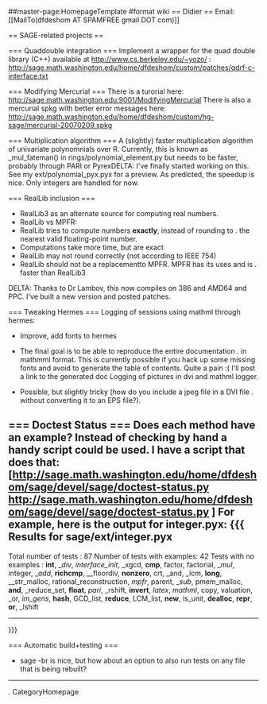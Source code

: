 ##master-page:HomepageTemplate
#format wiki
== Didier ==
Email: [[MailTo(dfdeshom AT SPAMFREE gmail DOT com)]]

== SAGE-related projects ==

=== Quaddouble integration ===
Implement a wrapper for the quad double library (C++) available at http://www.cs.berkeley.edu/~yozo/  : http://sage.math.washington.edu/home/dfdeshom/custom/patches/qdrf-c-interface.txt

=== Modifying Mercurial ===
There is a turorial here: http://sage.math.washington.edu:9001/ModifyingMercurial
There is also a mercurial spkg with better error messages here: http://sage.math.washington.edu/home/dfdeshom/custom/hg-sage/mercurial-20070209.spkg

=== Multiplication algorithm ===
A (slightly) faster multiplication algorithm of univariate polynomnials over R. Currently, this is known as _mul_fateman() in rings/polynomial_element.py but needs to be faster, probably through PARI or PyrexDELTA: I've finally started working on this. See my ext/polynomial_pyx.pyx for a preview. As predicted, the speedup is nice. Only integers are handled for now.

=== RealLib inclusion ===
 * RealLib3 as an alternate source for computing real numbers.
 * RealLib vs MPFR:
  * RealLib tries to compute numbers __exactly__, instead of rounding to
   . the nearest valid floating-point number.
  * Computations take more time, but are exact
  * RealLib may not round correctly (not according to IEEE 754)
 * RealLib should not be a replacementto MPFR. MPFR has its uses and is
  . faster than RealLib3

DELTA: Thanks to Dr Lambov, this now compiles on 386 and AMD64 and PPC. I've built a new version and posted patches.

=== Tweaking Hermes ===
Logging of sessions using mathml through hermes:

 * Improve, add fonts to hermes
 * The final goal is to be able to reproduce the entire documentation
  . in mathmml format. This is currently possible if you hack up some missing
  fonts and avoid to generate the table of contents. Quite a pain :( I'll post a link to the generated doc
Logging of pictures in dvi and mathml logger.

 * Possible, but slightly tricky (how do you include a jpeg file in a DVI file
  . without converting it to an EPS file?).

=== Doctest Status ===
Does each method have an example? Instead of checking by hand a handy script could be used. I have a script that does that: [http://sage.math.washington.edu/home/dfdeshom/sage/devel/sage/doctest-status.py http://sage.math.washington.edu/home/dfdeshom/sage/devel/sage/doctest-status.py ] For example, here is the output for integer.pyx:
{{{ 
Results for  sage/ext/integer.pyx
----------------------------------------
Total number of tests        :  87
Number of tests with examples:  42
Tests with no examples       :  __int__, __div_, _interface_init_, _xgcd, __cmp__, factor, factorial, __mul_, integer, __add_, __richcmp__, __floordiv, __nonzero__, crt, _and, _lcm, __long__, __str_malloc, rational_reconstruction, _mpfr_, parent, __sub_, pmem_malloc, __and__, _reduce_set, __float__, _pari_, _rshift, __invert__, _latex_, _mathml_, copy, valuation, _or, _im_gens_, __hash__, GCD_list, __reduce__, LCM_list, __new__, is_unit, __dealloc__, __repr__, __or__, _lshift
********************************************************************************
}}}

=== Automatic build+testing ===
* sage -br is nice, but how about an option to also run tests on any file that is being rebuilt?

----
 . CategoryHomepage

